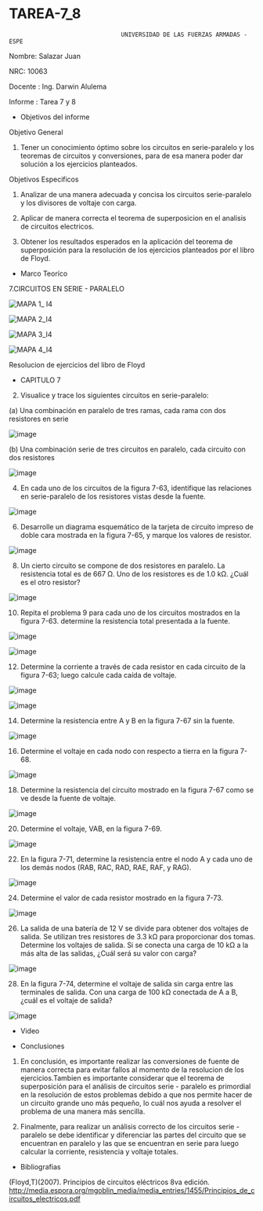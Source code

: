 # TAREA-7_8
                                    UNIVERSIDAD DE LAS FUERZAS ARMADAS - ESPE

Nombre: Salazar Juan

NRC: 10063

Docente : Ing. Darwin Alulema

Informe : Tarea 7 y 8

* Objetivos del informe

Objetivo General

1. Tener un conocimiento óptimo sobre los circuitos en serie-paralelo y los teoremas de circuitos y conversiones, para de esa manera poder dar solución a los ejercicios planteados.

Objetivos Especificos

1. Analizar de una manera adecuada y concisa los circuitos serie-paralelo y los divisores de voltaje con carga.

2. Aplicar de manera correcta el teorema de superposicion en el analisis de circuitos electricos.

3. Obtener los resultados esperados en la aplicación del teorema de superposición para la resolución de los ejercicios planteados por el libro de Floyd.

* Marco Teoríco

7.CIRCUITOS EN SERIE - PARALELO 

![MAPA 1_ I4](https://user-images.githubusercontent.com/116821649/206880602-5007faa1-f359-4765-9cf0-e4d5803d09a7.png)

![MAPA 2_I4](https://user-images.githubusercontent.com/116821649/206881661-7d4fd674-75a8-4de1-9811-a70560dcbc93.png)

![MAPA 3_I4](https://user-images.githubusercontent.com/116821649/206882804-ce70968f-1484-4365-a3d7-40c25b17c536.png)

![MAPA 4_I4](https://user-images.githubusercontent.com/116821649/207508765-12429eac-cda2-4dfb-9010-5377ea597d6d.png)

Resolucion de ejercicios del libro de Floyd

* CAPITULO 7

2. Visualice y trace los siguientes circuitos en serie-paralelo:

(a) Una combinación en paralelo de tres ramas, cada rama con dos resistores en serie

![image](https://user-images.githubusercontent.com/116821649/207509080-d1c81543-8120-4b5d-8316-fa8177a069ec.png)

(b) Una combinación serie de tres circuitos en paralelo, cada circuito con dos resistores

![image](https://user-images.githubusercontent.com/116821649/207509134-80d12590-610f-4091-8fdc-7ed69bbf3c0a.png)

4. En cada uno de los circuitos de la figura 7-63, identifique las relaciones en serie-paralelo de los resistores
vistas desde la fuente.

![image](https://user-images.githubusercontent.com/116821649/207510436-83153096-7673-4346-ade9-8a50550832fb.png)

6. Desarrolle un diagrama esquemático de la tarjeta de circuito impreso de doble cara mostrada en la figura
7-65, y marque los valores de resistor.

![image](https://user-images.githubusercontent.com/116821649/207512571-3e7784c7-9ccd-4efd-a78d-659bed47d65d.png)

8. Un cierto circuito se compone de dos resistores en paralelo. La resistencia total es de 667 Ω. Uno de los resistores es de 1.0 kΩ. ¿Cuál es el otro resistor?

![image](https://user-images.githubusercontent.com/116821649/207724138-70db5c2a-f571-42f5-8458-5c506e9d6599.png)

10. Repita el problema 9 para cada uno de los circuitos mostrados en la figura 7-63. determine la resistencia total presentada a
la fuente.

![image](https://user-images.githubusercontent.com/116821649/207729399-7810f98c-0cfd-4e81-a5d3-bcb3ede2083f.png)

![image](https://user-images.githubusercontent.com/116821649/207729434-dc2136de-548f-49fc-bfbb-25f0d7e3212d.png)

12. Determine la corriente a través de cada resistor en cada circuito de la figura 7-63; luego calcule cada
caída de voltaje.

![image](https://user-images.githubusercontent.com/116821649/207729540-5ce1ca84-37df-44a8-8be9-6251629e5565.png)

![image](https://user-images.githubusercontent.com/116821649/207735060-93398892-26a9-4020-9ba6-356c472b6f8d.png)

14. Determine la resistencia entre A y B en la figura 7-67 sin la fuente.

![image](https://user-images.githubusercontent.com/116821649/207736084-bbee3614-d1c2-46fa-a95b-ee8655dcebce.png)

16. Determine el voltaje en cada nodo con respecto a tierra en la figura 7-68.

![image](https://user-images.githubusercontent.com/116821649/207739052-2daff1f7-0d31-4339-ab6c-44d8f147fd9a.png)

18. Determine la resistencia del circuito mostrado en la figura 7-67 como se ve desde la fuente de voltaje.

![image](https://user-images.githubusercontent.com/116821649/207738996-429458e7-3940-483a-8c53-cc8656f56bc6.png)

20. Determine el voltaje, VAB, en la figura 7-69.

![image](https://user-images.githubusercontent.com/116821649/207745624-67e7ac8d-8725-4f5d-b0b2-012a027c7ff4.png)

22. En la figura 7-71, determine la resistencia entre el nodo A y cada uno de los demás nodos (RAB, RAC,
RAD, RAE, RAF, y RAG).

![image](https://user-images.githubusercontent.com/116821649/207749350-2bfe9059-d97f-43d7-93f3-b5ff6f460477.png)

24. Determine el valor de cada resistor mostrado en la figura 7-73.

![image](https://user-images.githubusercontent.com/116821649/207753427-52c4cbc1-0f5c-4690-b5ec-b225b6489685.png)

26. La salida de una batería de 12 V se divide para obtener dos voltajes de salida. Se utilizan tres resistores de 3.3 kΩ para proporcionar dos tomas. Determine los voltajes de salida. Si se conecta una carga de 10 kΩ a la más alta de las salidas, ¿Cuál será su valor con carga?

![image](https://user-images.githubusercontent.com/116821649/207755279-5e193953-4443-47b6-b8d3-7165bf21ab16.png)

28. En la figura 7-74, determine el voltaje de salida sin carga entre las terminales de salida. Con una carga de 100 kΩ conectada de A a B, ¿cuál es el voltaje de salida?

![image](https://user-images.githubusercontent.com/116821649/207757250-8be3192e-fa79-4c8f-944d-8e7ceb19e96e.png)




* Video



* Conclusiones

1. En conclusión, es importante realizar las conversiones de fuente de manera correcta para evitar fallos al momento de la resolucion de los ejercicios.Tambien es importante considerar que el teorema de superposición para el análisis de circuitos serie - paralelo es primordial en la resolución de estos problemas debido a que nos permite hacer de un circuito grande uno más pequeño, lo cuál nos ayuda a resolver el problema de una manera más sencilla.

2. Finalmente, para realizar un análisis correcto de los circuitos serie - paralelo se debe identificar y diferenciar las partes del circuito que se encuentran en paralelo y las que se encuentran en serie para luego calcular la corriente, resistencia y voltaje totales.

* Bibliografias

(Floyd,T)(2007). Principios de circuitos eléctricos 8va edición. http://media.espora.org/mgoblin_media/media_entries/1455/Principios_de_circuitos_electricos.pdf
